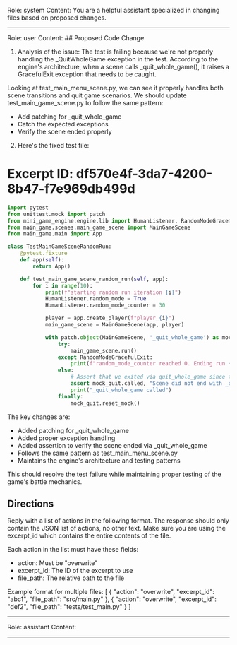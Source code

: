 Role: system
Content: You are a helpful assistant specialized in changing files based on proposed changes.
__________________
Role: user
Content: ## Proposed Code Change
1. Analysis of the issue:
The test is failing because we're not properly handling the _QuitWholeGame exception in the test. According to the engine's architecture, when a scene calls _quit_whole_game(), it raises a GracefulExit exception that needs to be caught.

Looking at test_main_menu_scene.py, we can see it properly handles both scene transitions and quit game scenarios. We should update test_main_game_scene.py to follow the same pattern:
- Add patching for _quit_whole_game
- Catch the expected exceptions
- Verify the scene ended properly

2. Here's the fixed test file:

# Excerpt ID: df570e4f-3da7-4200-8b47-f7e969db499d
```python main_game/tests/test_main_game_scene.py
import pytest
from unittest.mock import patch
from mini_game_engine.engine.lib import HumanListener, RandomModeGracefulExit
from main_game.scenes.main_game_scene import MainGameScene
from main_game.main import App

class TestMainGameSceneRandomRun:
    @pytest.fixture
    def app(self):
        return App()

    def test_main_game_scene_random_run(self, app):
        for i in range(10):
            print(f"starting random run iteration {i}")
            HumanListener.random_mode = True
            HumanListener.random_mode_counter = 30

            player = app.create_player(f"player_{i}")
            main_game_scene = MainGameScene(app, player)

            with patch.object(MainGameScene, '_quit_whole_game') as mock_quit:
                try:
                    main_game_scene.run()
                except RandomModeGracefulExit:
                    print(f"random_mode_counter reached 0. Ending run {i}")
                else:
                    # Assert that we exited via quit_whole_game since this is an end-game scene
                    assert mock_quit.called, "Scene did not end with _quit_whole_game"
                    print("_quit_whole_game called")
                finally:
                    mock_quit.reset_mock()
```

The key changes are:
- Added patching for _quit_whole_game
- Added proper exception handling
- Added assertion to verify the scene ended via _quit_whole_game
- Follows the same pattern as test_main_menu_scene.py
- Maintains the engine's architecture and testing patterns

This should resolve the test failure while maintaining proper testing of the game's battle mechanics.

## Directions
Reply with a list of actions in the following format. The response should only contain the JSON list of actions, no other text.
Make sure you are using the excerpt_id which contains the entire contents of the file.

Each action in the list must have these fields:
- action: Must be "overwrite"
- excerpt_id: The ID of the excerpt to use
- file_path: The relative path to the file

Example format for multiple files:
[
    {
        "action": "overwrite",
        "excerpt_id": "abc1",
        "file_path": "src/main.py"
    },
    {
        "action": "overwrite",
        "excerpt_id": "def2",
        "file_path": "tests/test_main.py"
    }
]
__________________
Role: assistant
Content: 
__________________
